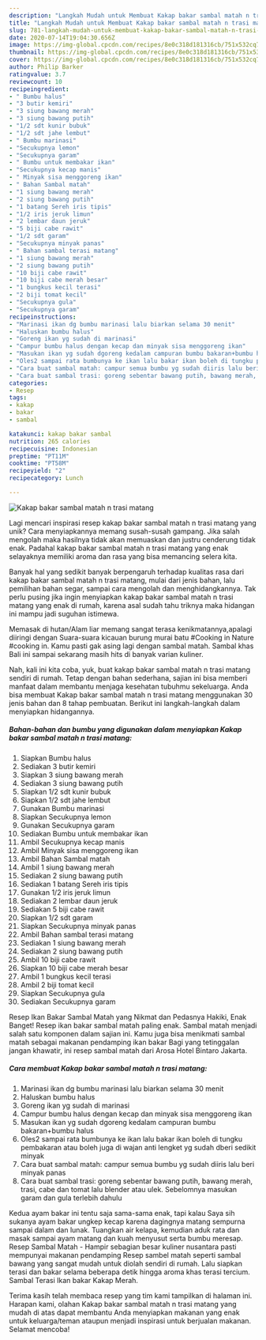 ```yaml
---
description: "Langkah Mudah untuk Membuat Kakap bakar sambal matah n trasi matang, Sempurna"
title: "Langkah Mudah untuk Membuat Kakap bakar sambal matah n trasi matang, Sempurna"
slug: 781-langkah-mudah-untuk-membuat-kakap-bakar-sambal-matah-n-trasi-matang-sempurna
date: 2020-07-14T19:04:30.656Z
image: https://img-global.cpcdn.com/recipes/8e0c318d181316cb/751x532cq70/kakap-bakar-sambal-matah-n-trasi-matang-foto-resep-utama.jpg
thumbnail: https://img-global.cpcdn.com/recipes/8e0c318d181316cb/751x532cq70/kakap-bakar-sambal-matah-n-trasi-matang-foto-resep-utama.jpg
cover: https://img-global.cpcdn.com/recipes/8e0c318d181316cb/751x532cq70/kakap-bakar-sambal-matah-n-trasi-matang-foto-resep-utama.jpg
author: Philip Barker
ratingvalue: 3.7
reviewcount: 10
recipeingredient:
- " Bumbu halus"
- "3 butir kemiri"
- "3 siung bawang merah"
- "3 siung bawang putih"
- "1/2 sdt kunir bubuk"
- "1/2 sdt jahe lembut"
- " Bumbu marinasi"
- "Secukupnya lemon"
- "Secukupnya garam"
- " Bumbu untuk membakar ikan"
- "Secukupnya kecap manis"
- " Minyak sisa menggoreng ikan"
- " Bahan Sambal matah"
- "1 siung bawang merah"
- "2 siung bawang putih"
- "1 batang Sereh iris tipis"
- "1/2 iris jeruk limun"
- "2 lembar daun jeruk"
- "5 biji cabe rawit"
- "1/2 sdt garam"
- "Secukupnya minyak panas"
- " Bahan sambal terasi matang"
- "1 siung bawang merah"
- "2 siung bawang putih"
- "10 biji cabe rawit"
- "10 biji cabe merah besar"
- "1 bungkus kecil terasi"
- "2 biji tomat kecil"
- "Secukupnya gula"
- "Secukupnya garam"
recipeinstructions:
- "Marinasi ikan dg bumbu marinasi lalu biarkan selama 30 menit"
- "Haluskan bumbu halus"
- "Goreng ikan yg sudah di marinasi"
- "Campur bumbu halus dengan kecap dan minyak sisa menggoreng ikan"
- "Masukan ikan yg sudah dgoreng kedalam campuran bumbu bakaran+bumbu halus"
- "Oles2 sampai rata bumbunya ke ikan lalu bakar ikan boleh di tungku pembakaran atau boleh juga di wajan anti lengket yg sudah dberi sedikit minyak"
- "Cara buat sambal matah: campur semua bumbu yg sudah diiris lalu beri minyak panas"
- "Cara buat sambal trasi: goreng sebentar bawang putih, bawang merah, trasi, cabe dan tomat lalu blender atau ulek. Sebelomnya masukan garam dan gula terlebih dahulu"
categories:
- Resep
tags:
- kakap
- bakar
- sambal

katakunci: kakap bakar sambal 
nutrition: 265 calories
recipecuisine: Indonesian
preptime: "PT11M"
cooktime: "PT58M"
recipeyield: "2"
recipecategory: Lunch

---
```



![Kakap bakar sambal matah n trasi matang](https://img-global.cpcdn.com/recipes/8e0c318d181316cb/751x532cq70/kakap-bakar-sambal-matah-n-trasi-matang-foto-resep-utama.jpg)

Lagi mencari inspirasi resep kakap bakar sambal matah n trasi matang yang unik? Cara menyiapkannya memang susah-susah gampang. Jika salah mengolah maka hasilnya tidak akan memuaskan dan justru cenderung tidak enak. Padahal kakap bakar sambal matah n trasi matang yang enak selayaknya memiliki aroma dan rasa yang bisa memancing selera kita.

Banyak hal yang sedikit banyak berpengaruh terhadap kualitas rasa dari kakap bakar sambal matah n trasi matang, mulai dari jenis bahan, lalu pemilihan bahan segar, sampai cara mengolah dan menghidangkannya. Tak perlu pusing jika ingin menyiapkan kakap bakar sambal matah n trasi matang yang enak di rumah, karena asal sudah tahu triknya maka hidangan ini mampu jadi suguhan istimewa.

Memasak di hutan/Alam liar memang sangat terasa kenikmatannya,apalagi diiringi dengan Suara-suara kicauan burung murai batu #Cooking in Nature #cooking in. Kamu pasti gak asing lagi dengan sambal matah. Sambal khas Bali ini sampai sekarang masih hits di banyak varian kuliner.


Nah, kali ini kita coba, yuk, buat kakap bakar sambal matah n trasi matang sendiri di rumah. Tetap dengan bahan sederhana, sajian ini bisa memberi manfaat dalam membantu menjaga kesehatan tubuhmu sekeluarga. Anda bisa membuat Kakap bakar sambal matah n trasi matang menggunakan 30 jenis bahan dan 8 tahap pembuatan. Berikut ini langkah-langkah dalam menyiapkan hidangannya.

<!--inarticleads1-->

##### Bahan-bahan dan bumbu yang digunakan dalam menyiapkan Kakap bakar sambal matah n trasi matang:

1. Siapkan  Bumbu halus
1. Sediakan 3 butir kemiri
1. Siapkan 3 siung bawang merah
1. Sediakan 3 siung bawang putih
1. Siapkan 1/2 sdt kunir bubuk
1. Siapkan 1/2 sdt jahe lembut
1. Gunakan  Bumbu marinasi
1. Siapkan Secukupnya lemon
1. Gunakan Secukupnya garam
1. Sediakan  Bumbu untuk membakar ikan
1. Ambil Secukupnya kecap manis
1. Ambil  Minyak sisa menggoreng ikan
1. Ambil  Bahan Sambal matah
1. Ambil 1 siung bawang merah
1. Sediakan 2 siung bawang putih
1. Sediakan 1 batang Sereh iris tipis
1. Gunakan 1/2 iris jeruk limun
1. Sediakan 2 lembar daun jeruk
1. Sediakan 5 biji cabe rawit
1. Siapkan 1/2 sdt garam
1. Siapkan Secukupnya minyak panas
1. Ambil  Bahan sambal terasi matang
1. Sediakan 1 siung bawang merah
1. Sediakan 2 siung bawang putih
1. Ambil 10 biji cabe rawit
1. Siapkan 10 biji cabe merah besar
1. Ambil 1 bungkus kecil terasi
1. Ambil 2 biji tomat kecil
1. Siapkan Secukupnya gula
1. Sediakan Secukupnya garam


Resep Ikan Bakar Sambal Matah yang Nikmat dan Pedasnya Hakiki, Enak Banget! Resep ikan bakar sambal matah paling enak. Sambal matah menjadi salah satu komponen dalam sajian ini. Kamu juga bisa menikmati sambal matah sebagai makanan pendamping ikan bakar Bagi yang tetinggalan jangan khawatir, ini resep sambal matah dari Arosa Hotel Bintaro Jakarta. 

<!--inarticleads2-->

##### Cara membuat Kakap bakar sambal matah n trasi matang:

1. Marinasi ikan dg bumbu marinasi lalu biarkan selama 30 menit
1. Haluskan bumbu halus
1. Goreng ikan yg sudah di marinasi
1. Campur bumbu halus dengan kecap dan minyak sisa menggoreng ikan
1. Masukan ikan yg sudah dgoreng kedalam campuran bumbu bakaran+bumbu halus
1. Oles2 sampai rata bumbunya ke ikan lalu bakar ikan boleh di tungku pembakaran atau boleh juga di wajan anti lengket yg sudah dberi sedikit minyak
1. Cara buat sambal matah: campur semua bumbu yg sudah diiris lalu beri minyak panas
1. Cara buat sambal trasi: goreng sebentar bawang putih, bawang merah, trasi, cabe dan tomat lalu blender atau ulek. Sebelomnya masukan garam dan gula terlebih dahulu


Kedua ayam bakar ini tentu saja sama-sama enak, tapi kalau Saya sih sukanya ayam bakar ungkep kecap karena dagingnya matang sempurna sampai dalam dan lunak. Tuangkan air kelapa, kemudian aduk rata dan masak sampai ayam matang dan kuah menyusut serta bumbu meresap. Resep Sambal Matah - Hampir sebagian besar kuliner nusantara pasti mempunyai makanan pendamping Resep sambel matah seperti sambal bawang yang sangat mudah untuk diolah sendiri di rumah. Lalu siapkan terasi dan bakar selama beberapa detik hingga aroma khas terasi tercium. Sambal Terasi Ikan bakar Kakap Merah. 

Terima kasih telah membaca resep yang tim kami tampilkan di halaman ini. Harapan kami, olahan Kakap bakar sambal matah n trasi matang yang mudah di atas dapat membantu Anda menyiapkan makanan yang enak untuk keluarga/teman ataupun menjadi inspirasi untuk berjualan makanan. Selamat mencoba!
